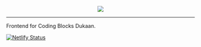 <p align="center">
  <img src="https://user-images.githubusercontent.com/5569219/59345917-cbe05700-8d2e-11e9-8676-342236d47d3d.png" />
</p>

---


Frontend for Coding Blocks Dukaan.

[![Netlify Status](https://api.netlify.com/api/v1/badges/5934e974-bb51-4e68-b2e5-e41aeb101ee2/deploy-status)](https://app.netlify.com/sites/hungry-lamarr-07af85/deploys)